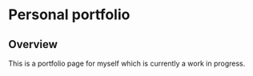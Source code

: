 # Personal portfolio

## Overview
This is a portfolio page for myself which is currently a work in progress.

